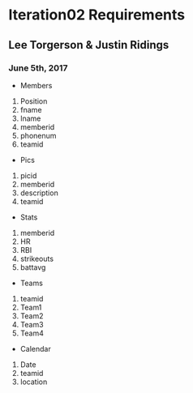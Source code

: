 # Iteration02 Requirements

## Lee Torgerson & Justin Ridings

### June 5th, 2017


- Members
1. Position
1. fname
1. lname
1. memberid
1. phonenum
1. teamid

- Pics
1. picid
1. memberid
1. description
1. teamid


- Stats
1. memberid
1. HR
1. RBI
1. strikeouts
1. battavg

- Teams
1. teamid
1. Team1
1. Team2
1. Team3
1. Team4

- Calendar
1. Date
1. teamid
1. location

